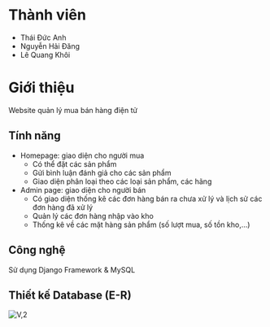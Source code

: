 # Thành viên

 - Thái Đức Anh
 - Nguyễn Hải Đăng
 - Lê Quang Khôi
# Giới thiệu
Website quản lý mua bán hàng điện tử
## Tính năng
- Homepage: giao diện cho người mua
	- Có thể đặt các sản phẩm
	- Gửi bình luận đánh giả cho các sản phẩm
	- Giao diện phân loại theo các loại sản phẩm, các hãng
- Admin page: giao diện cho người bán
	- Có giao diện thống kê các đơn hàng bán ra chưa xử lý và lịch sử các đơn hàng đã xử lý
	- Quản lý các đơn hàng nhập vào kho
	- Thống kê về các mặt hàng sản phẩm (số lượt mua, số tồn kho,...)

## Công nghệ
Sử dụng Django Framework & MySQL
## Thiết kế Database (E-R)
![V,2](https://user-images.githubusercontent.com/70517132/111179891-15826380-85df-11eb-8035-ee5bd26fd51c.png)
